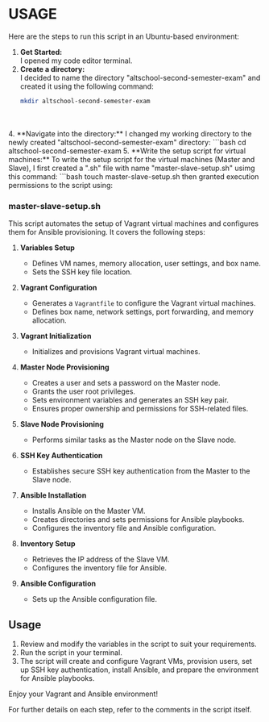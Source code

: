 # USAGE
Here are the steps to run this script in an Ubuntu-based environment:

1. **Get Started:** <br>
   I opened my code editor terminal.
   <br>
3. **Create a directory:** <br>
   I decided to name the directory "altschool-second-semester-exam" and created it using the following command:
   ```bash
   mkdir altschool-second-semester-exam
<br>
<br>
4. **Navigate into the directory:**
   I changed my working directory to the newly created "altschool-second-semester-exam" directory:
   ```bash
   cd altschool-second-semester-exam
5. **Write the setup script for virtual machines:**
   To write the setup script for the virtual machines (Master and Slave), I first created a ".sh" file with name "master-slave-setup.sh"       usimg this command:
   ```bash
   touch master-slave-setup.sh
then granted execution permissions to the script using:  
   


### master-slave-setup.sh

This script automates the setup of Vagrant virtual machines and configures them for Ansible provisioning. It covers the following steps:

1. **Variables Setup**
   - Defines VM names, memory allocation, user settings, and box name.
   - Sets the SSH key file location.

2. **Vagrant Configuration**
   - Generates a `Vagrantfile` to configure the Vagrant virtual machines.
   - Defines box name, network settings, port forwarding, and memory allocation.

3. **Vagrant Initialization**
   - Initializes and provisions Vagrant virtual machines.

4. **Master Node Provisioning**
   - Creates a user and sets a password on the Master node.
   - Grants the user root privileges.
   - Sets environment variables and generates an SSH key pair.
   - Ensures proper ownership and permissions for SSH-related files.

5. **Slave Node Provisioning**
   - Performs similar tasks as the Master node on the Slave node.

6. **SSH Key Authentication**
   - Establishes secure SSH key authentication from the Master to the Slave node.

7. **Ansible Installation**
   - Installs Ansible on the Master VM.
   - Creates directories and sets permissions for Ansible playbooks.
   - Configures the inventory file and Ansible configuration.

8. **Inventory Setup**
   - Retrieves the IP address of the Slave VM.
   - Configures the inventory file for Ansible.

9. **Ansible Configuration**
   - Sets up the Ansible configuration file.

## Usage

1. Review and modify the variables in the script to suit your requirements.
2. Run the script in your terminal.
3. The script will create and configure Vagrant VMs, provision users, set up SSH key authentication, install Ansible, and prepare the environment for Ansible playbooks.

Enjoy your Vagrant and Ansible environment!

For further details on each step, refer to the comments in the script itself.
